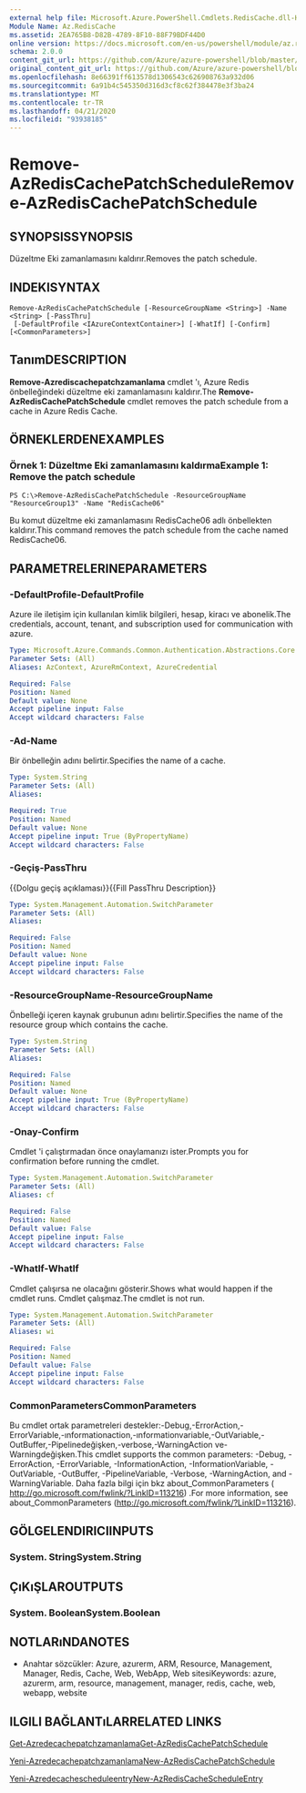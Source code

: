 ```yaml
---
external help file: Microsoft.Azure.PowerShell.Cmdlets.RedisCache.dll-Help.xml
Module Name: Az.RedisCache
ms.assetid: 2EA765B8-D82B-4789-8F10-88F79BDF44D0
online version: https://docs.microsoft.com/en-us/powershell/module/az.rediscache/remove-azrediscachepatchschedule
schema: 2.0.0
content_git_url: https://github.com/Azure/azure-powershell/blob/master/src/RedisCache/RedisCache/help/Remove-AzRedisCachePatchSchedule.md
original_content_git_url: https://github.com/Azure/azure-powershell/blob/master/src/RedisCache/RedisCache/help/Remove-AzRedisCachePatchSchedule.md
ms.openlocfilehash: 8e66391ff613578d1306543c626908763a932d06
ms.sourcegitcommit: 6a91b4c545350d316d3cf8c62f384478e3f3ba24
ms.translationtype: MT
ms.contentlocale: tr-TR
ms.lasthandoff: 04/21/2020
ms.locfileid: "93938185"
---
```

# <span data-ttu-id="37ddf-101">Remove-AzRedisCachePatchSchedule</span><span class="sxs-lookup"><span data-stu-id="37ddf-101">Remove-AzRedisCachePatchSchedule</span></span>

## <span data-ttu-id="37ddf-102">SYNOPSIS</span><span class="sxs-lookup"><span data-stu-id="37ddf-102">SYNOPSIS</span></span>
<span data-ttu-id="37ddf-103">Düzeltme Eki zamanlamasını kaldırır.</span><span class="sxs-lookup"><span data-stu-id="37ddf-103">Removes the patch schedule.</span></span>

## <span data-ttu-id="37ddf-104">INDEKI</span><span class="sxs-lookup"><span data-stu-id="37ddf-104">SYNTAX</span></span>

```
Remove-AzRedisCachePatchSchedule [-ResourceGroupName <String>] -Name <String> [-PassThru]
 [-DefaultProfile <IAzureContextContainer>] [-WhatIf] [-Confirm] [<CommonParameters>]
```

## <span data-ttu-id="37ddf-105">Tanım</span><span class="sxs-lookup"><span data-stu-id="37ddf-105">DESCRIPTION</span></span>
<span data-ttu-id="37ddf-106">**Remove-Azrediscachepatchzamanlama** cmdlet 'ı, Azure Redis önbelleğindeki düzeltme eki zamanlamasını kaldırır.</span><span class="sxs-lookup"><span data-stu-id="37ddf-106">The **Remove-AzRedisCachePatchSchedule** cmdlet removes the patch schedule from a cache in Azure Redis Cache.</span></span>

## <span data-ttu-id="37ddf-107">ÖRNEKLERDEN</span><span class="sxs-lookup"><span data-stu-id="37ddf-107">EXAMPLES</span></span>

### <span data-ttu-id="37ddf-108">Örnek 1: Düzeltme Eki zamanlamasını kaldırma</span><span class="sxs-lookup"><span data-stu-id="37ddf-108">Example 1: Remove the patch schedule</span></span>
```
PS C:\>Remove-AzRedisCachePatchSchedule -ResourceGroupName "ResourceGroup13" -Name "RedisCache06"
```

<span data-ttu-id="37ddf-109">Bu komut düzeltme eki zamanlamasını RedisCache06 adlı önbellekten kaldırır.</span><span class="sxs-lookup"><span data-stu-id="37ddf-109">This command removes the patch schedule from the cache named RedisCache06.</span></span>

## <span data-ttu-id="37ddf-110">PARAMETRELERINE</span><span class="sxs-lookup"><span data-stu-id="37ddf-110">PARAMETERS</span></span>

### <span data-ttu-id="37ddf-111">-DefaultProfile</span><span class="sxs-lookup"><span data-stu-id="37ddf-111">-DefaultProfile</span></span>
<span data-ttu-id="37ddf-112">Azure ile iletişim için kullanılan kimlik bilgileri, hesap, kiracı ve abonelik.</span><span class="sxs-lookup"><span data-stu-id="37ddf-112">The credentials, account, tenant, and subscription used for communication with azure.</span></span>

```yaml
Type: Microsoft.Azure.Commands.Common.Authentication.Abstractions.Core.IAzureContextContainer
Parameter Sets: (All)
Aliases: AzContext, AzureRmContext, AzureCredential

Required: False
Position: Named
Default value: None
Accept pipeline input: False
Accept wildcard characters: False
```

### <span data-ttu-id="37ddf-113">-Ad</span><span class="sxs-lookup"><span data-stu-id="37ddf-113">-Name</span></span>
<span data-ttu-id="37ddf-114">Bir önbelleğin adını belirtir.</span><span class="sxs-lookup"><span data-stu-id="37ddf-114">Specifies the name of a cache.</span></span>

```yaml
Type: System.String
Parameter Sets: (All)
Aliases:

Required: True
Position: Named
Default value: None
Accept pipeline input: True (ByPropertyName)
Accept wildcard characters: False
```

### <span data-ttu-id="37ddf-115">-Geçiş</span><span class="sxs-lookup"><span data-stu-id="37ddf-115">-PassThru</span></span>
<span data-ttu-id="37ddf-116">{{Dolgu geçiş açıklaması}}</span><span class="sxs-lookup"><span data-stu-id="37ddf-116">{{Fill PassThru Description}}</span></span>

```yaml
Type: System.Management.Automation.SwitchParameter
Parameter Sets: (All)
Aliases:

Required: False
Position: Named
Default value: None
Accept pipeline input: False
Accept wildcard characters: False
```

### <span data-ttu-id="37ddf-117">-ResourceGroupName</span><span class="sxs-lookup"><span data-stu-id="37ddf-117">-ResourceGroupName</span></span>
<span data-ttu-id="37ddf-118">Önbelleği içeren kaynak grubunun adını belirtir.</span><span class="sxs-lookup"><span data-stu-id="37ddf-118">Specifies the name of the resource group which contains the cache.</span></span>

```yaml
Type: System.String
Parameter Sets: (All)
Aliases:

Required: False
Position: Named
Default value: None
Accept pipeline input: True (ByPropertyName)
Accept wildcard characters: False
```

### <span data-ttu-id="37ddf-119">-Onay</span><span class="sxs-lookup"><span data-stu-id="37ddf-119">-Confirm</span></span>
<span data-ttu-id="37ddf-120">Cmdlet 'i çalıştırmadan önce onaylamanızı ister.</span><span class="sxs-lookup"><span data-stu-id="37ddf-120">Prompts you for confirmation before running the cmdlet.</span></span>

```yaml
Type: System.Management.Automation.SwitchParameter
Parameter Sets: (All)
Aliases: cf

Required: False
Position: Named
Default value: False
Accept pipeline input: False
Accept wildcard characters: False
```

### <span data-ttu-id="37ddf-121">-WhatIf</span><span class="sxs-lookup"><span data-stu-id="37ddf-121">-WhatIf</span></span>
<span data-ttu-id="37ddf-122">Cmdlet çalışırsa ne olacağını gösterir.</span><span class="sxs-lookup"><span data-stu-id="37ddf-122">Shows what would happen if the cmdlet runs.</span></span>
<span data-ttu-id="37ddf-123">Cmdlet çalışmaz.</span><span class="sxs-lookup"><span data-stu-id="37ddf-123">The cmdlet is not run.</span></span>

```yaml
Type: System.Management.Automation.SwitchParameter
Parameter Sets: (All)
Aliases: wi

Required: False
Position: Named
Default value: False
Accept pipeline input: False
Accept wildcard characters: False
```

### <span data-ttu-id="37ddf-124">CommonParameters</span><span class="sxs-lookup"><span data-stu-id="37ddf-124">CommonParameters</span></span>
<span data-ttu-id="37ddf-125">Bu cmdlet ortak parametreleri destekler:-Debug,-ErrorAction,-ErrorVariable,-ınformationaction,-ınformationvariable,-OutVariable,-OutBuffer,-Pipelinedeğişken,-verbose,-WarningAction ve-Warningdeğişken.</span><span class="sxs-lookup"><span data-stu-id="37ddf-125">This cmdlet supports the common parameters: -Debug, -ErrorAction, -ErrorVariable, -InformationAction, -InformationVariable, -OutVariable, -OutBuffer, -PipelineVariable, -Verbose, -WarningAction, and -WarningVariable.</span></span> <span data-ttu-id="37ddf-126">Daha fazla bilgi için bkz about_CommonParameters ( http://go.microsoft.com/fwlink/?LinkID=113216) .</span><span class="sxs-lookup"><span data-stu-id="37ddf-126">For more information, see about_CommonParameters (http://go.microsoft.com/fwlink/?LinkID=113216).</span></span>

## <span data-ttu-id="37ddf-127">GÖLGELENDIRICI</span><span class="sxs-lookup"><span data-stu-id="37ddf-127">INPUTS</span></span>

### <span data-ttu-id="37ddf-128">System. String</span><span class="sxs-lookup"><span data-stu-id="37ddf-128">System.String</span></span>

## <span data-ttu-id="37ddf-129">ÇıKıŞLAR</span><span class="sxs-lookup"><span data-stu-id="37ddf-129">OUTPUTS</span></span>

### <span data-ttu-id="37ddf-130">System. Boolean</span><span class="sxs-lookup"><span data-stu-id="37ddf-130">System.Boolean</span></span>

## <span data-ttu-id="37ddf-131">NOTLARıNDA</span><span class="sxs-lookup"><span data-stu-id="37ddf-131">NOTES</span></span>
* <span data-ttu-id="37ddf-132">Anahtar sözcükler: Azure, azurerm, ARM, Resource, Management, Manager, Redis, Cache, Web, WebApp, Web sitesi</span><span class="sxs-lookup"><span data-stu-id="37ddf-132">Keywords: azure, azurerm, arm, resource, management, manager, redis, cache, web, webapp, website</span></span>

## <span data-ttu-id="37ddf-133">ILGILI BAĞLANTıLAR</span><span class="sxs-lookup"><span data-stu-id="37ddf-133">RELATED LINKS</span></span>

[<span data-ttu-id="37ddf-134">Get-Azredecachepatchzamanlama</span><span class="sxs-lookup"><span data-stu-id="37ddf-134">Get-AzRedisCachePatchSchedule</span></span>](./Get-AzRedisCachePatchSchedule.md)

[<span data-ttu-id="37ddf-135">Yeni-Azredecachepatchzamanlama</span><span class="sxs-lookup"><span data-stu-id="37ddf-135">New-AzRedisCachePatchSchedule</span></span>](./New-AzRedisCachePatchSchedule.md)

[<span data-ttu-id="37ddf-136">Yeni-Azredecachescheduleentry</span><span class="sxs-lookup"><span data-stu-id="37ddf-136">New-AzRedisCacheScheduleEntry</span></span>](./New-AzRedisCacheScheduleEntry.md)


